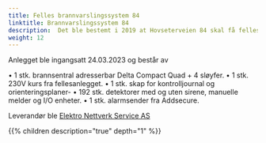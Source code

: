 ```yaml
---
title: Felles brannvarslingssystem 84
linktitle: Brannvarslingssystem 84
description:  Det ble bestemt i 2019 at Hovseterveien 84 skal få felles brannvarslingsanlegg og vinteren 2023 ble anlegget montert.
weight: 12
---
```



Anlegget ble ingangsatt 24.03.2023 og består av

• 1 stk. brannsentral adresserbar Delta Compact Quad + 4 sløyfer.
• 1 stk. 230V kurs fra fellesanlegget.
• 1 stk. skap for kontrolljournal og orienteringsplaner-
• 192 stk. detektorer med og uten sirene, manuelle melder og I/O enheter.
• 1 stk. alarmsender fra Addsecure.

Leverandør ble [Elektro Nettverk Service AS](https://www.elektronettverk.no/)

{{% children description="true" depth="1" %}}
